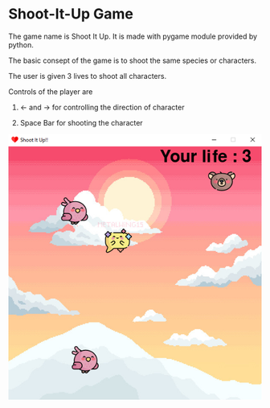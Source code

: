 # Shoot-It-Up Game

The game name is Shoot It Up. It is made with pygame module provided by python. 

The basic consept of the game is to shoot the same species or characters.

The user is given 3 lives to shoot all characters. 

Controls of the player are

1. <- and -> for controlling the direction of character

2. Space Bar for shooting the character 

![](game.png)

